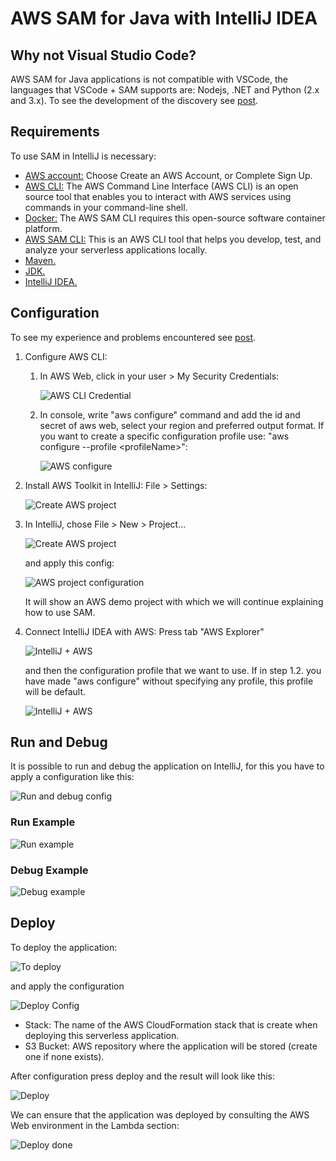 # AWS SAM for Java with IntelliJ IDEA

## Why not Visual Studio Code?

AWS SAM for Java applications is not compatible with VSCode, the languages that VSCode + SAM supports are: Nodejs, .NET and Python (2.x and 3.x). To see the development of the discovery see [post](https://medium.com/serverlessvsspring/configuration-of-visual-studio-code-b29402dc91b8).

## Requirements

To use SAM in IntelliJ is necessary:

- [AWS account:](https://aws.amazon.com/) Choose Create an AWS Account, or Complete Sign Up.
- [AWS CLI:](https://docs.aws.amazon.com/es_es/cli/latest/userguide/cli-chap-install.html) The AWS Command Line Interface (AWS CLI) is an open source tool that enables you to interact with AWS services using commands in your command-line shell.
- [Docker:](https://www.docker.com/) The AWS SAM CLI requires this open-source software container platform.
- [AWS SAM CLI:](https://aws.amazon.com/es/serverless/sam/) This is an AWS CLI tool that helps you develop, test, and analyze your serverless applications locally.
- [Maven.](https://maven.apache.org/download.cgi)
- [JDK.](https://www.oracle.com/technetwork/java/javase/downloads/jdk8-downloads-2133151.html)
- [IntelliJ IDEA.](https://www.jetbrains.com/idea/download/)

## Configuration

To see my experience and problems encountered see [post](https://medium.com/serverlessvsspring/aws-sam-in-intellij-idea-17ec708d3b70).

1. Configure AWS CLI: 
    1. In AWS Web, click in your user > My Security Credentials:

        ![AWS CLI Credential](./images/cli-credential.png)

    2. In console, write "aws configure" command and add the id and secret of aws web, select your region and preferred output format. If you want to create a specific configuration profile use: "aws configure --profile <profileName\>":
    
        ![AWS configure](./images/aws-configure.png)

2. Install AWS Toolkit in IntelliJ: File > Settings:

    ![Create AWS project](./images/plugin.png)

3. In IntelliJ, chose File > New > Project...

    ![Create AWS project](./images/new-project1.png) 
    
    and apply this config:

    ![AWS project configuration](./images/new-project2.png) 
    
    It will show an AWS demo project with which we will continue explaining how to use SAM.

4. Connect IntelliJ IDEA with AWS: Press tab "AWS Explorer"

    ![IntelliJ + AWS](./images/intellij-config1.png) 
        
        
    and then the configuration profile that we want to use. If in step 1.2. you have made "aws configure" without specifying any profile, this profile will be default.
    
    ![IntelliJ + AWS](./images/intellij-config2.png)

## Run and Debug

It is possible to run and debug the application on IntelliJ, for this you have to apply a configuration like this:

![Run and debug config](./images/run-debug.png)

### Run Example

![Run example](./images/run.png)

### Debug Example

![Debug example](./images/debug.png)

## Deploy

To deploy the application:

![To deploy](./images/to-deploy.png)

and apply the configuration

![Deploy Config](./images/deploy-config.png)

 - Stack: The name of the AWS CloudFormation stack that is create when deploying this serverless application.
 - S3 Bucket: AWS repository where the application will be stored (create one if none exists).

 After configuration press deploy and the result will look like this:

 ![Deploy](./images/deploy.png)

We can ensure that the application was deployed by consulting the AWS Web environment in the Lambda section:

 ![Deploy done](./images/done.png)
